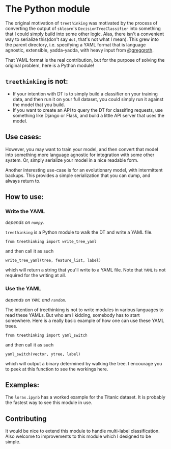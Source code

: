 # The Python module

The original motivation of `treethinking` was motivated by the process of converting the output of `sklearn`'s `DecisionTreeClassifier` into something that I could simply build into some other logic. Alas, there isn't a convenient way to serialize this(don't say `dot`, that's not what I mean). This grew into the parent directory, i.e. specifying a YAML format that is language agnostic, extensible, yadda-yadda, with heavy input from [@greggroth](https://github.com/greggroth).

That YAML format is the real contribution, but for the purpose of solving the original problem, here is a Python module!

## `treethinking` is not:
- If your intention with DT is to simply build a classifier on your training data, and then run it on your full dataset, you could simply run it against the model that you build.
- If you want to create an API to query the DT for classifing requests, use something like Django or Flask, and build a little API server that uses the model.

## Use cases:

However, you may want to train your model, and then convert that model into something more language agnostic for integration with some other system. Or, simply serialize your model in a nice readable form.

Another interesting use-case is for an evolutionary model, with intermittent backups. This provides a simple serialization that you can dump, and always return to.

## How to use:

### Write the YAML

_depends on `numpy`._

`treethinking` is a Python module to walk the DT and write a YAML file.

```
from treethinking import write_tree_yaml
```

and then call it as such

```
write_tree_yaml(tree, feature_list, label)
```

which will return a string that you'll write to a YAML file. Note that `YAML` is not required for the writing at all.

### Use the YAML

_depends on `YAML` and `random`._

The intention of treethinking is not to write modules in various languages to read these YAMLs. But who am I kidding, somebody has to start somewhere. Here is a really basic example of how one can use these YAML trees.

```
from treethinking import yaml_switch
```

and then call it as such

```
yaml_switch(vector, ytree, label)
```

which will output a binary determined by walking the tree. I encourage you to peek at this function to see the workings here.

## Examples:

The `lorax.ipynb` has a worked example for the Titanic dataset. It is probably the fastest way to see this module in use.

## Contributing

It would be nice to extend this module to handle multi-label classification. Also welcome to improvements to this module which I designed to be simple.
